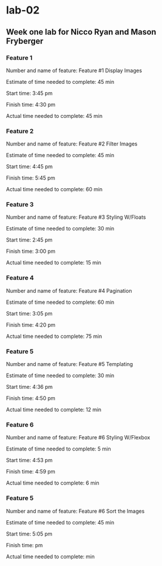 # lab-02
## Week one lab for Nicco Ryan and Mason Fryberger

### Feature 1
Number and name of feature: Feature #1 Display Images

Estimate of time needed to complete: 45 min

Start time: 3:45 pm

Finish time: 4:30 pm

Actual time needed to complete: 45 min


### Feature 2
Number and name of feature: Feature #2 Filter Images

Estimate of time needed to complete: 45 min

Start time: 4:45 pm

Finish time: 5:45 pm

Actual time needed to complete: 60 min


### Feature 3
Number and name of feature: Feature #3 Styling W/Floats

Estimate of time needed to complete: 30 min

Start time: 2:45 pm

Finish time: 3:00 pm

Actual time needed to complete: 15 min

### Feature 4
Number and name of feature: Feature #4 Pagination

Estimate of time needed to complete: 60 min

Start time:  3:05 pm

Finish time: 4:20 pm

Actual time needed to complete: 75 min

### Feature 5
Number and name of feature: Feature #5 Templating

Estimate of time needed to complete: 30 min

Start time:  4:36 pm

Finish time: 4:50 pm

Actual time needed to complete: 12 min

### Feature 6
Number and name of feature: Feature #6 Styling W/Flexbox

Estimate of time needed to complete: 5 min

Start time:  4:53 pm

Finish time: 4:59 pm

Actual time needed to complete: 6 min

### Feature 5
Number and name of feature: Feature #6 Sort the Images

Estimate of time needed to complete: 45 min

Start time:  5:05 pm

Finish time:  pm

Actual time needed to complete:  min


